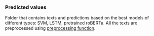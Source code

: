 ### Predicted values

Folder that contains texts and predictions based on the best models of different types: SVM, LSTM, pretrained roBERTa. All the texts are preprocessed using [preprocessing function](https://github.com/annedadaa/Offensive_Language_Identification/blob/d5d9b8599bced982179c9acd55cf9c99428432f5/train_predict/LanguageModels.py#L83).
